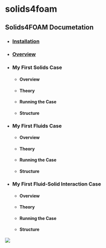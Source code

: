# solids4foam
## Solids4FOAM Documetation

- ### [Installation](http://wpzegeo.github.io/solids4foam/README/Installation)

- ### [Overview](http://wpzegeo.github.io/solids4foam/README/Overview)

- ### My First Solids Case
    - #### Overview
    - #### Theory
    - #### Running the Case
    - #### Structure
- ### My First Fluids Case
    - #### Overview
    - #### Theory
    - #### Running the Case
    - #### Structure

- ### My First Fluid-Solid Interaction Case
    - #### Overview
    - #### Theory
    - #### Running the Case
    - #### Structure

![](images/Picture2.png)
